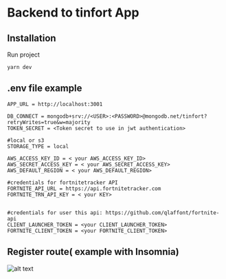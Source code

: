 # Backend to tinfort App

## Installation

Run project 

```
yarn dev
```

## .env file example

```
APP_URL = http://localhost:3001

DB_CONNECT = mongodb+srv://<USER>:<PASSWORD>@mongodb.net/tinfort?retryWrites=true&w=majority
TOKEN_SECRET = <Token secret to use in jwt authentication>

#local or s3
STORAGE_TYPE = local                   

AWS_ACCESS_KEY_ID = < your AWS_ACCESS_KEY_ID>
AWS_SECRET_ACCESS_KEY = < your AWS_SECRET_ACCESS_KEY>
AWS_DEFAULT_REGION = < your AWS_DEFAULT_REGION>

#credentials for fortnitetracker API
FORTNITE_API_URL = https://api.fortnitetracker.com
FORTNITE_TRN_API_KEY = < your KEY>


#credentials for user this api: https://github.com/qlaffont/fortnite-api
CLIENT_LAUNCHER_TOKEN = <your CLIENT_LAUNCHER_TOKEN>
FORTNITE_CLIENT_TOKEN = <your FORTNITE_CLIENT_TOKEN>
```

## Register route( example with Insomnia)
![alt text](https://ibb.co/DgqYJ1b)